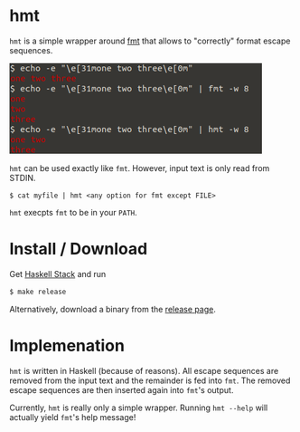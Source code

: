 # hmt

``hmt`` is a simple wrapper around [fmt](https://www.gnu.org/software/coreutils/manual/coreutils.html#fmt-invocation) that allows to "correctly" format escape sequences.

![Screenshot](./screenshot.png)

``hmt`` can be used exactly like ``fmt``.
However, input text is only read from STDIN.

```
$ cat myfile | hmt <any option for fmt except FILE>
```

``hmt`` execpts ``fmt`` to be in your ``PATH``.

# Install / Download

Get [Haskell Stack](https://docs.haskellstack.org/en/stable/README/) and run

```bash
$ make release
```

Alternatively, download a binary from the [release page](https://github.com/rolfschr/hmt/releases).

# Implemenation

``hmt`` is written in Haskell (because of reasons).
All escape sequences are removed from the input text and the remainder is fed into ``fmt``.
The removed escape sequences are then inserted again into ``fmt``'s output.

Currently, ``hmt`` is really only a simple wrapper.
Running ``hmt --help`` will actually yield ``fmt``'s help message!

